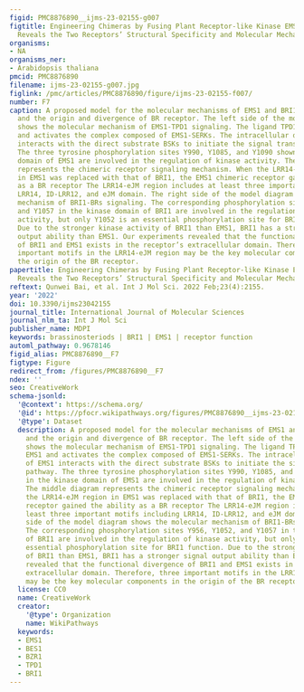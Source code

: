 ```yaml
---
figid: PMC8876890__ijms-23-02155-g007
figtitle: Engineering Chimeras by Fusing Plant Receptor-like Kinase EMS1 and BRI1
  Reveals the Two Receptors’ Structural Specificity and Molecular Mechanisms
organisms:
- NA
organisms_ner:
- Arabidopsis thaliana
pmcid: PMC8876890
filename: ijms-23-02155-g007.jpg
figlink: /pmc/articles/PMC8876890/figure/ijms-23-02155-f007/
number: F7
caption: A proposed model for the molecular mechanisms of EMS1 and BRI1 signaling
  and the origin and divergence of BR receptor. The left side of the model diagram
  shows the molecular mechanism of EMS1-TPD1 signaling. The ligand TPD1 binds to EMS1
  and activates the complex composed of EMS1-SERKs. The intracellular domain of EMS1
  interacts with the direct substrate BSKs to initiate the signal transduction pathway.
  The three tyrosine phosphorylation sites Y990, Y1085, and Y1090 shown in the kinase
  domain of EMS1 are involved in the regulation of kinase activity. The middle diagram
  represents the chimeric receptor signaling mechanism. When the LRR14-eJM region
  in EMS1 was replaced with that of BRI1, the EMS1 chimeric receptor gained the ability
  as a BR receptor The LRR14-eJM region includes at least three important motifs including
  LRR14, ID-LRR12, and eJM domain. The right side of the model diagram shows the molecular
  mechanism of BRI1-BRs signaling. The corresponding phosphorylation sites Y956, Y1052,
  and Y1057 in the kinase domain of BRI1 are involved in the regulation of kinase
  activity, but only Y1052 is an essential phosphorylation site for BRI1 function.
  Due to the stronger kinase activity of BRI1 than EMS1, BRI1 has a stronger signal
  output ability than EMS1. Our experiments revealed that the functional divergence
  of BRI1 and EMS1 exists in the receptor’s extracellular domain. Therefore, three
  important motifs in the LRR14-eJM region may be the key molecular components in
  the origin of the BR receptor.
papertitle: Engineering Chimeras by Fusing Plant Receptor-like Kinase EMS1 and BRI1
  Reveals the Two Receptors’ Structural Specificity and Molecular Mechanisms.
reftext: Qunwei Bai, et al. Int J Mol Sci. 2022 Feb;23(4):2155.
year: '2022'
doi: 10.3390/ijms23042155
journal_title: International Journal of Molecular Sciences
journal_nlm_ta: Int J Mol Sci
publisher_name: MDPI
keywords: brassinosteriods | BRI1 | EMS1 | receptor function
automl_pathway: 0.9678146
figid_alias: PMC8876890__F7
figtype: Figure
redirect_from: /figures/PMC8876890__F7
ndex: ''
seo: CreativeWork
schema-jsonld:
  '@context': https://schema.org/
  '@id': https://pfocr.wikipathways.org/figures/PMC8876890__ijms-23-02155-g007.html
  '@type': Dataset
  description: A proposed model for the molecular mechanisms of EMS1 and BRI1 signaling
    and the origin and divergence of BR receptor. The left side of the model diagram
    shows the molecular mechanism of EMS1-TPD1 signaling. The ligand TPD1 binds to
    EMS1 and activates the complex composed of EMS1-SERKs. The intracellular domain
    of EMS1 interacts with the direct substrate BSKs to initiate the signal transduction
    pathway. The three tyrosine phosphorylation sites Y990, Y1085, and Y1090 shown
    in the kinase domain of EMS1 are involved in the regulation of kinase activity.
    The middle diagram represents the chimeric receptor signaling mechanism. When
    the LRR14-eJM region in EMS1 was replaced with that of BRI1, the EMS1 chimeric
    receptor gained the ability as a BR receptor The LRR14-eJM region includes at
    least three important motifs including LRR14, ID-LRR12, and eJM domain. The right
    side of the model diagram shows the molecular mechanism of BRI1-BRs signaling.
    The corresponding phosphorylation sites Y956, Y1052, and Y1057 in the kinase domain
    of BRI1 are involved in the regulation of kinase activity, but only Y1052 is an
    essential phosphorylation site for BRI1 function. Due to the stronger kinase activity
    of BRI1 than EMS1, BRI1 has a stronger signal output ability than EMS1. Our experiments
    revealed that the functional divergence of BRI1 and EMS1 exists in the receptor’s
    extracellular domain. Therefore, three important motifs in the LRR14-eJM region
    may be the key molecular components in the origin of the BR receptor.
  license: CC0
  name: CreativeWork
  creator:
    '@type': Organization
    name: WikiPathways
  keywords:
  - EMS1
  - BES1
  - BZR1
  - TPD1
  - BRI1
---
```

